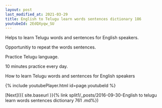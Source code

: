 ```yaml
---
layout: post
last_modified_at: 2021-03-29
title: English to Telugu learn words sentences dictionary 186 
youtubeId: 2EdQXyqw_SU
---
```

 
 
Helps to learn Telugu words and sentences for English speakers.

Opportunitiy to repeat the words sentences. 

Practice Telugu language. 
 
10 minutes practice every day. 
 
How to learn Telugu words and sentences for English speakers 
 
{% include youtubePlayer.html id=page.youtubeId %}
 
 
[Next]({{ site.baseurl }}{% link  split1/_posts/2016-09-30-English to telugu learn words sentences dictionary 761 .md%})
 
